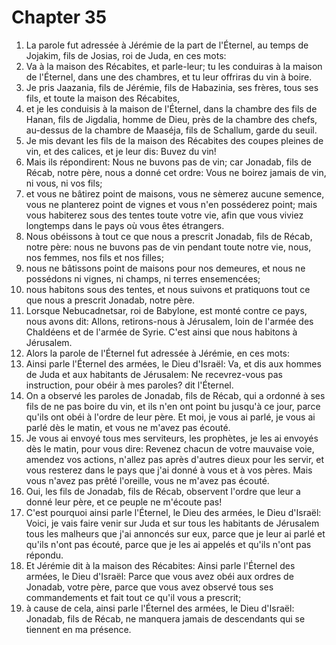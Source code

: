 # Chapter 35

1. La parole fut adressée à Jérémie de la part de l'Éternel, au temps de Jojakim, fils de Josias, roi de Juda, en ces mots:
2. Va à la maison des Récabites, et parle-leur; tu les conduiras à la maison de l'Éternel, dans une des chambres, et tu leur offriras du vin à boire.
3. Je pris Jaazania, fils de Jérémie, fils de Habazinia, ses frères, tous ses fils, et toute la maison des Récabites,
4. et je les conduisis à la maison de l'Éternel, dans la chambre des fils de Hanan, fils de Jigdalia, homme de Dieu, près de la chambre des chefs, au-dessus de la chambre de Maaséja, fils de Schallum, garde du seuil.
5. Je mis devant les fils de la maison des Récabites des coupes pleines de vin, et des calices, et je leur dis: Buvez du vin!
6. Mais ils répondirent: Nous ne buvons pas de vin; car Jonadab, fils de Récab, notre père, nous a donné cet ordre: Vous ne boirez jamais de vin, ni vous, ni vos fils;
7. et vous ne bâtirez point de maisons, vous ne sèmerez aucune semence, vous ne planterez point de vignes et vous n'en posséderez point; mais vous habiterez sous des tentes toute votre vie, afin que vous viviez longtemps dans le pays où vous êtes étrangers.
8. Nous obéissons à tout ce que nous a prescrit Jonadab, fils de Récab, notre père: nous ne buvons pas de vin pendant toute notre vie, nous, nos femmes, nos fils et nos filles;
9. nous ne bâtissons point de maisons pour nos demeures, et nous ne possédons ni vignes, ni champs, ni terres ensemencées;
10. nous habitons sous des tentes, et nous suivons et pratiquons tout ce que nous a prescrit Jonadab, notre père.
11. Lorsque Nebucadnetsar, roi de Babylone, est monté contre ce pays, nous avons dit: Allons, retirons-nous à Jérusalem, loin de l'armée des Chaldéens et de l'armée de Syrie. C'est ainsi que nous habitons à Jérusalem.
12. Alors la parole de l'Éternel fut adressée à Jérémie, en ces mots:
13. Ainsi parle l'Éternel des armées, le Dieu d'Israël: Va, et dis aux hommes de Juda et aux habitants de Jérusalem: Ne recevrez-vous pas instruction, pour obéir à mes paroles? dit l'Éternel.
14. On a observé les paroles de Jonadab, fils de Récab, qui a ordonné à ses fils de ne pas boire du vin, et ils n'en ont point bu jusqu'à ce jour, parce qu'ils ont obéi à l'ordre de leur père. Et moi, je vous ai parlé, je vous ai parlé dès le matin, et vous ne m'avez pas écouté.
15. Je vous ai envoyé tous mes serviteurs, les prophètes, je les ai envoyés dès le matin, pour vous dire: Revenez chacun de votre mauvaise voie, amendez vos actions, n'allez pas après d'autres dieux pour les servir, et vous resterez dans le pays que j'ai donné à vous et à vos pères. Mais vous n'avez pas prêté l'oreille, vous ne m'avez pas écouté.
16. Oui, les fils de Jonadab, fils de Récab, observent l'ordre que leur a donné leur père, et ce peuple ne m'écoute pas!
17. C'est pourquoi ainsi parle l'Éternel, le Dieu des armées, le Dieu d'Israël: Voici, je vais faire venir sur Juda et sur tous les habitants de Jérusalem tous les malheurs que j'ai annoncés sur eux, parce que je leur ai parlé et qu'ils n'ont pas écouté, parce que je les ai appelés et qu'ils n'ont pas répondu.
18. Et Jérémie dit à la maison des Récabites: Ainsi parle l'Éternel des armées, le Dieu d'Israël: Parce que vous avez obéi aux ordres de Jonadab, votre père, parce que vous avez observé tous ses commandements et fait tout ce qu'il vous a prescrit;
19. à cause de cela, ainsi parle l'Éternel des armées, le Dieu d'Israël: Jonadab, fils de Récab, ne manquera jamais de descendants qui se tiennent en ma présence.

